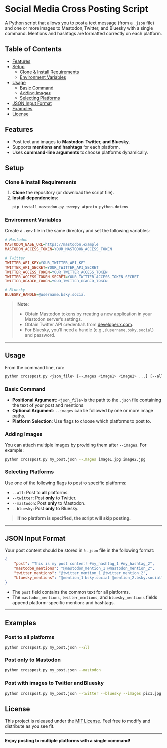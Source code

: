 # Social Media Cross Posting Script

A Python script that allows you to post a text message (from a `.json` file) and one or more images to Mastodon, Twitter, and Bluesky with a single command. Mentions and hashtags are formatted correctly on each platform.

## Table of Contents
- [Features](#features)
- [Setup](#setup)
  - [Clone & Install Requirements](#clone--install-requirements)
  - [Environment Variables](#environment-variables)
- [Usage](#usage)
  - [Basic Command](#basic-command)
  - [Adding Images](#adding-images)
  - [Selecting Platforms](#selecting-platforms)
- [JSON Input Format](#json-input-format)
- [Examples](#examples)
- [License](#license)

## Features
- Post text and images to **Mastodon, Twitter, and Bluesky**.
- Supports **mentions and hashtags** for each platform.
- Uses **command-line arguments** to choose platforms dynamically.

## Setup

### Clone & Install Requirements
1. **Clone** the repository (or download the script file).
2. **Install dependencies**:
   ```bash
   pip install mastodon.py tweepy atproto python-dotenv
   ```

### Environment Variables

Create a `.env` file in the same directory and set the following variables:

```ini
# Mastodon
MASTODON_BASE_URL=https://mastodon.example
MASTODON_ACCESS_TOKEN=YOUR_MASTODON_ACCESS_TOKEN

# Twitter
TWITTER_API_KEY=YOUR_TWITTER_API_KEY
TWITTER_API_SECRET=YOUR_TWITTER_API_SECRET
TWITTER_ACCESS_TOKEN=YOUR_TWITTER_ACCESS_TOKEN
TWITTER_ACCESS_TOKEN_SECRET=YOUR_TWITTER_ACCESS_TOKEN_SECRET
TWITTER_BEARER_TOKEN=YOUR_TWITTER_BEARER_TOKEN

# Bluesky
BLUESKY_HANDLE=@username.bsky.social
```

> **Note**:  
> - Obtain Mastodon tokens by creating a new application in your Mastodon server’s settings.  
> - Obtain Twitter API credentials from [developer.x.com](https://developer.twitter.com/).  
> - For Bluesky, you’ll need a handle (e.g., `@username.bsky.social`) and password.

---

## Usage

From the command line, run:
```bash
python crosspost.py <json_file> [--images <image1> <image2> ...] [--all | --twitter | --mastodon | --bluesky]
```

### Basic Command
- **Positional Argument**: `<json_file>` is the path to the `.json` file containing the text of your post and mentions.
- **Optional Argument**: `--images` can be followed by one or more image paths.
- **Platform Selection**: Use flags to choose which platforms to post to.

### Adding Images
You can attach multiple images by providing them after `--images`. For example:
```bash
python crosspost.py my_post.json --images image1.jpg image2.jpg
```

### Selecting Platforms
Use one of the following flags to post to specific platforms:
- `--all`: Post to **all** platforms.
- `--twitter`: Post **only** to Twitter.
- `--mastodon`: Post **only** to Mastodon.
- `--bluesky`: Post **only** to Bluesky.

> **If no platform is specified, the script will skip posting.**

---

## JSON Input Format

Your post content should be stored in a `.json` file in the following format:

```json
{
    "post": "This is my post content! #my_hashtag_1 #my_hashtag_2",
    "mastodon_mentions": "@mastodon_mention_1 @mastodon_mention_2",
    "twitter_mentions": "@twitter_mention_1 @twitter_mention_2",
    "bluesky_mentions": "@mention_1.bsky.social @mention_2.bsky.social"
}
```

- The `post` field contains the common text for all platforms.
- The `mastodon_mentions`, `twitter_mentions`, and `bluesky_mentions` fields append platform-specific mentions and hashtags.

---

## Examples

### Post to all platforms
```bash
python crosspost.py my_post.json --all
```

### Post only to Mastodon
```bash
python crosspost.py my_post.json --mastodon
```

### Post with images to Twitter and Bluesky
```bash
python crosspost.py my_post.json --twitter --bluesky --images pic1.jpg pic2.png
```

## License

This project is released under the [MIT License](https://opensource.org/licenses/MIT). Feel free to modify and distribute as you see fit.

---

**Enjoy posting to multiple platforms with a single command!**